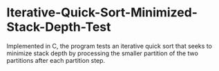 # Iterative-Quick-Sort-Minimized-Stack-Depth-Test
Implemented in C, the program tests an iterative quick sort that seeks to minimize stack depth by processing the smaller partition of the two partitions after each partition step.

